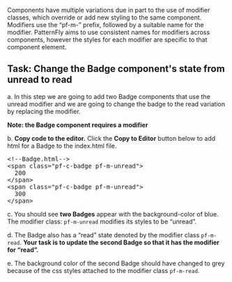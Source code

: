 Components have multiple variations due in part to the use of modifier classes, which override or add new styling to the same component. Modifiers use the “pf-m-” prefix, followed by a suitable name for the modifier. PatternFly aims to use consistent names for modifiers across components, however the styles for each modifier are specific to that component element.

## Task: Change the Badge component's state from unread to read
a. In this step we are going to add two Badge components that use the unread modifier and we are going to change the badge to the read variation by replacing the modifier.

<strong>Note: the Badge component requires a modifier</strong>

b. <strong>Copy code to the editor.</strong> 
Click the <strong>Copy to Editor</strong> button below to add html for a Badge to the index.html file.

<pre class="file" data-filename="index.html" data-target="replace">
&lt;!--Badge.html--&gt;
&lt;span class=&quot;pf-c-badge pf-m-unread&quot;&gt;
  200
&lt;/span&gt;
&lt;span class=&quot;pf-c-badge pf-m-unread&quot;&gt;
  300
&lt;/span&gt;
</pre>

c. You should see <strong>two Badges</strong> appear with the background-color of blue. The modifier class: `pf-m-unread` modifies its styles to be “unread”.

d. The Badge also has a “read” state denoted by the modifier class `pf-m-read`. <strong>Your task is to update the second Badge so that it has the modifier for “read”.</strong>

e. The background color of the second Badge should have changed to grey because of the css styles attached to the modifier class `pf-m-read`.
